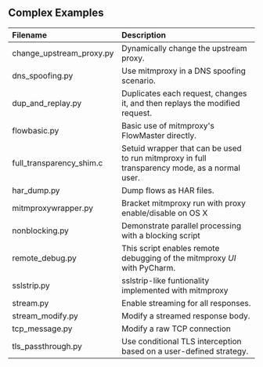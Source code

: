 ## Complex Examples

| Filename                 | Description                                                                                   |
|:-------------------------|:----------------------------------------------------------------------------------------------|
| change_upstream_proxy.py | Dynamically change the upstream proxy.                                                        |
| dns_spoofing.py          | Use mitmproxy in a DNS spoofing scenario.                                                     |
| dup_and_replay.py        | Duplicates each request, changes it, and then replays the modified request.                   |
| flowbasic.py             | Basic use of mitmproxy's FlowMaster directly.                                                 |
| full_transparency_shim.c | Setuid wrapper that can be used to run mitmproxy in full transparency mode, as a normal user. |
| har_dump.py              | Dump flows as HAR files.                                                                      |
| mitmproxywrapper.py      | Bracket mitmproxy run with proxy enable/disable on OS X                                       |
| nonblocking.py           | Demonstrate parallel processing with a blocking script                                        |
| remote_debug.py          | This script enables remote debugging of the mitmproxy _UI_ with PyCharm.                      |
| sslstrip.py              | sslstrip-like funtionality implemented with mitmproxy                                         |
| stream.py                | Enable streaming for all responses.                                                           |
| stream_modify.py         | Modify a streamed response body.                                                              |
| tcp_message.py           | Modify a raw TCP connection                                                                   |
| tls_passthrough.py       | Use conditional TLS interception based on a user-defined strategy.                            |

